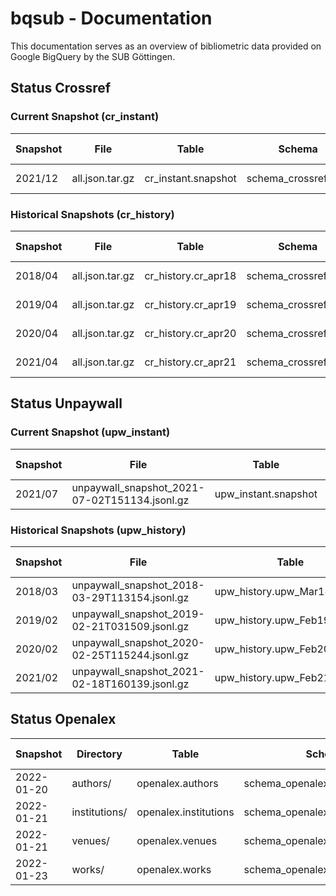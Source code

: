 # bqsub - Documentation

This documentation serves as an overview of bibliometric data provided on Google BigQuery by the SUB Göttingen.


## Status Crossref

### Current Snapshot (cr_instant)

| Snapshot        | File            | Table               | Schema               | Procedure | Last Changed | Coverage  |
|-----------------|-----------------|---------------------|----------------------|-----------|--------------|-----------|
|  2021/12        | all.json.tar.gz | cr_instant.snapshot | schema_crossref.json | [Repo](https://github.com/naustica/crossref_bq) |  02.02.2022  | 2013-2021 |

### Historical Snapshots (cr_history)

| Snapshot        | File            | Table               | Schema               | Procedure | Last Changed | Coverage  |
|-----------------|-----------------|---------------------|----------------------|-----------|--------------|-----------|
|  2018/04        | all.json.tar.gz | cr_history.cr_apr18 | schema_crossref.json | [Repo](https://github.com/naustica/crossref_bq) |  20.02.2022  | 2013-2018 |
|  2019/04        | all.json.tar.gz | cr_history.cr_apr19 | schema_crossref.json | [Repo](https://github.com/naustica/crossref_bq) |  29.10.2021  | 2013-2019 |
|  2020/04        | all.json.tar.gz | cr_history.cr_apr20 | schema_crossref.json | [Repo](https://github.com/naustica/crossref_bq) |  29.10.2021  | 2013-2020 |
|  2021/04        | all.json.tar.gz | cr_history.cr_apr21 | schema_crossref.json | [Repo](https://github.com/naustica/crossref_bq) |  29.10.2021  | 2013-2021 |

## Status Unpaywall

### Current Snapshot (upw_instant)

| Snapshot| File                                          | Table                | Schema               | Procedure | Last Changed | Coverage  |
|---------|-----------------------------------------------|----------------------|----------------------|-----------|--------------|-----------|
| 2021/07 | unpaywall_snapshot_2021-07-02T151134.jsonl.gz | upw_instant.snapshot | bq_schema_jul21.json |           |  30.10.2021  | 2008-2021 |

### Historical Snapshots (upw_history)

| Snapshot| File                                          | Table                       | Schema               | Procedure | Last Changed | Coverage  |
|---------|-----------------------------------------------|-----------------------------|----------------------|-----------|--------------|-----------|
| 2018/03 | unpaywall_snapshot_2018-03-29T113154.jsonl.gz | upw_history.upw_Mar18_08_20 | bq_schema_mar18.json |           |  29.10.2021  | 2008-2018 |
| 2019/02 | unpaywall_snapshot_2019-02-21T031509.jsonl.gz | upw_history.upw_Feb19_08_19 | bq_schema_feb19.json |           |  10.11.2021  | 2008-2019 |
| 2020/02 | unpaywall_snapshot_2020-02-25T115244.jsonl.gz | upw_history.upw_Feb20_08_20 | bq_schema_feb20.json |           |  30.10.2021  | 2008-2020 |
| 2021/02 | unpaywall_snapshot_2021-02-18T160139.jsonl.gz | upw_history.upw_Feb21_08_21 | bq_schema_feb21.json |           |  29.10.2021  | 2008-2021 |

## Status Openalex

| Snapshot   | Directory     | Table                 | Schema                            | Procedure | Last Changed | Coverage  |
|------------|---------------|-----------------------|-----------------------------------|-----------|--------------|-----------|
| 2022-01-20 | authors/      | openalex.authors      | schema_openalex_author.json       | [Repo](https://github.com/naustica/openalex) |  25.01.2022  | All       |
| 2022-01-21 | institutions/ | openalex.institutions | schema_openalex_institutions.json | [Repo](https://github.com/naustica/openalex) |  25.01.2022  | All       |
| 2022-01-21 | venues/       | openalex.venues       | schema_openalex_venue.json        | [Repo](https://github.com/naustica/openalex) |  25.01.2022  | All       |
| 2022-01-23 | works/        | openalex.works        | schema_openalex_work.json         | [Repo](https://github.com/naustica/openalex) |  25.01.2022  | All       |
